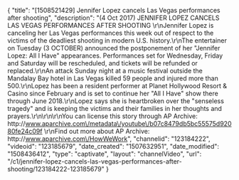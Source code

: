 {
    "title": "[1508521429] Jennifer Lopez cancels Las Vegas performances after shooting",
    "description": "(4 Oct 2017) JENNIFER LOPEZ CANCELS LAS VEGAS PERFORMANCES AFTER SHOOTING \r\nJennifer Lopez is canceling her Las Vegas performances this week out of respect to the victims of the deadliest shooting in modern U.S. history.\r\nThe entertainer on Tuesday (3 OCTOBER) announced the postponement of her \"Jennifer Lopez: All I Have\" appearances. Performances set for Wednesday, Friday and Saturday will be rescheduled, and tickets will be refunded or replaced.\r\nAn attack Sunday night at a music festival outside the Mandalay Bay hotel in Las Vegas killed 59 people and injured more than 500.\r\nLopez has been a resident performer at Planet Hollywood Resort &amp; Casino since February and is set to continue her \"All I Have\" show there through June 2018.\r\nLopez says she is heartbroken over the \"senseless tragedy\" and is keeping the victims and their families in her thoughts and prayers.\r\n\r\n\r\nYou can license this story through AP Archive: http:\/\/www.aparchive.com\/metadata\/youtube\/b07c8479db5bc55575d92080fe24c09f \r\nFind out more about AP Archive: http:\/\/www.aparchive.com\/HowWeWork",
    "channelid": "123184222",
    "videoid": "123185679",
    "date_created": "1507632951",
    "date_modified": "1508436412",
    "type": "captivate",
    "layout": "channelVideo",
    "url": "\/c1\/jennifer-lopez-cancels-las-vegas-performances-after-shooting\/123184222-123185679"
}